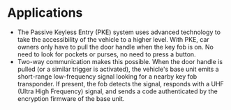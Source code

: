 # Applications
* The Passive Keyless Entry (PKE) system uses advanced technology to take the accessibility of the vehicle  to a higher level. With PKE, car owners only have  to pull the door handle when the key fob is on. No need to look for pockets or purses, no need to press a button. 
 * Two-way communication makes this possible. When the door handle is pulled (or a similar trigger is activated), the vehicle's base unit  emits a short-range low-frequency signal looking for a nearby key fob transponder. If present, the  fob detects the signal, responds with a UHF (Ultra High Frequency) signal, and sends a code  authenticated by the  encryption firmware of the base unit.
